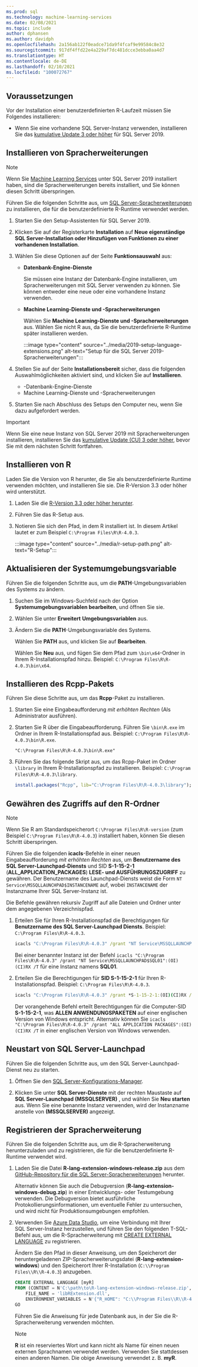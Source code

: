 ```yaml
---
ms.prod: sql
ms.technology: machine-learning-services
ms.date: 02/08/2021
ms.topic: include
author: dphansen
ms.author: davidph
ms.openlocfilehash: 2a156ab122f0eadce71da9f4fcaf9e99584c8e32
ms.sourcegitcommit: 917df4ffd22e4a229af7dc481dcce3ebba0aa4d7
ms.translationtype: HT
ms.contentlocale: de-DE
ms.lasthandoff: 02/10/2021
ms.locfileid: "100072767"
---
```

## <a name="prerequisites"></a>Voraussetzungen

Vor der Installation einer benutzerdefinierten R-Laufzeit müssen Sie Folgendes installieren:

+ Wenn Sie eine vorhandene SQL Server-Instanz verwenden, installieren Sie das [kumulative Update 3 oder höher](../../../database-engine/install-windows/latest-updates-for-microsoft-sql-server.md) für SQL Server 2019.

## <a name="install-language-extensions"></a>Installieren von Spracherweiterungen

> [!NOTE]
> Wenn Sie [Machine Learning Services](../../sql-server-machine-learning-services.md) unter SQL Server 2019 installiert haben, sind die Spracherweiterungen bereits installiert, und Sie können diesen Schritt überspringen.

Führen Sie die folgenden Schritte aus, um [SQL Server-Spracherweiterungen](../../../language-extensions/language-extensions-overview.md) zu installieren, die für die benutzerdefinierte R-Runtime verwendet werden.

1. Starten Sie den Setup-Assistenten für SQL Server 2019.
  
1. Klicken Sie auf der Registerkarte **Installation** auf **Neue eigenständige SQL Server-Installation oder Hinzufügen von Funktionen zu einer vorhandenen Installation**.

1. Wählen Sie diese Optionen auf der Seite **Funktionsauswahl** aus:
  
    + **Datenbank-Engine-Dienste**
  
        Sie müssen eine Instanz der Datenbank-Engine installieren, um Spracherweiterungen mit SQL Server verwenden zu können. Sie können entweder eine neue oder eine vorhandene Instanz verwenden.
  
    + **Machine Learning-Dienste und -Spracherweiterungen**

        Wählen Sie **Machine Learning-Dienste und -Spracherweiterungen** aus. Wählen Sie nicht R aus, da Sie die benutzerdefinierte R-Runtime später installieren werden.

        :::image type="content" source="../media/2019-setup-language-extensions.png" alt-text="Setup für die SQL Server 2019-Spracherweiterungen":::

1. Stellen Sie auf der Seite **Installationsbereit** sicher, dass die folgenden Auswahlmöglichkeiten aktiviert sind, und klicken Sie auf **Installieren**.
  
    + -Datenbank-Engine-Dienste
    + Machine Learning-Dienste und -Spracherweiterungen

1. Starten Sie nach Abschluss des Setups den Computer neu, wenn Sie dazu aufgefordert werden.

> [!IMPORTANT]
> Wenn Sie eine neue Instanz von SQL Server 2019 mit Spracherweiterungen installieren, installieren Sie das [kumulative Update (CU) 3 oder höher](../../../database-engine/install-windows/latest-updates-for-microsoft-sql-server.md), bevor Sie mit dem nächsten Schritt fortfahren.

## <a name="install-r"></a>Installieren von R

Laden Sie die Version von R herunter, die Sie als benutzerdefinierte Runtime verwenden möchten, und installieren Sie sie. Die R-Version 3.3 oder höher wird unterstützt.

1. Laden Sie die [R-Version 3.3 oder höher herunter](https://cran.r-project.org/bin/windows/base/).

1. Führen Sie das R-Setup aus.

1. Notieren Sie sich den Pfad, in dem R installiert ist. In diesem Artikel lautet er zum Beispiel `C:\Program Files\R\R-4.0.3`.

    :::image type="content" source="../media/r-setup-path.png" alt-text="R-Setup":::

## <a name="update-system-environment-variable"></a>Aktualisieren der Systemumgebungsvariable

Führen Sie die folgenden Schritte aus, um die **PATH**-Umgebungsvariablen des Systems zu ändern.

1. Suchen Sie im Windows-Suchfeld nach der Option **Systemumgebungsvariablen bearbeiten**, und öffnen Sie sie.

1. Wählen Sie unter **Erweitert** **Umgebungsvariablen** aus.

1. Ändern Sie die **PATH**-Umgebungsvariable des Systems.

    Wählen Sie **PATH** aus, und klicken Sie auf **Bearbeiten**.

    Wählen Sie **Neu** aus, und fügen Sie dem Pfad zum `\bin\x64`-Ordner in Ihrem R-Installationspfad hinzu. Beispiel: `C:\Program Files\R\R-4.0.3\bin\x64`.

## <a name="install-rcpp-package"></a>Installieren des Rcpp-Pakets

Führen Sie diese Schritte aus, um das **Rcpp**-Paket zu installieren.

1. Starten Sie eine Eingabeaufforderung *mit erhöhten Rechten* (Als Administrator ausführen).

1. Starten Sie R über die Eingabeaufforderung. Führen Sie `\bin\R.exe` im Ordner in Ihrem R-Installationspfad aus. Beispiel: `C:\Program Files\R\R-4.0.3\bin\R.exe`.

    ```CMD
    "C:\Program Files\R\R-4.0.3\bin\R.exe"
    ```

1. Führen Sie das folgende Skript aus, um das Rcpp-Paket im Ordner `\library` in Ihrem R-Installationspfad zu installieren. Beispiel: `C:\Program Files\R\R-4.0.3\library`.

    ```R
    install.packages("Rcpp", lib="C:\Program Files\R\R-4.0.3\library");
    ```

## <a name="grant-access-to-r-folder"></a>Gewähren des Zugriffs auf den R-Ordner

> [!NOTE]
> Wenn Sie R am Standardspeicherort `C:\Program Files\R\R-version` (zum Beispiel `C:\Program Files\R\R-4.0.3`) installiert haben, können Sie diesen Schritt überspringen.

Führen Sie die folgenden **icacls**-Befehle in einer neuen Eingabeaufforderung *mit erhöhten Rechten* aus, um **Benutzername des SQL Server-Launchpad-Diensts** und SID **S-1-15-2-1** (**ALL_APPLICATION_PACKAGES**) **LESE- und AUSFÜHRUNGSZUGRIFF** zu gewähren. Der Benutzername des Launchpad-Diensts weist die Form `NT Service\MSSQLLAUNCHPAD$INSTANCENAME` auf, wobei `INSTANCENAME` der Instanzname Ihrer SQL Server-Instanz ist.

Die Befehle gewähren rekursiv Zugriff auf alle Dateien und Ordner unter dem angegebenen Verzeichnispfad.

1. Erteilen Sie für Ihren R-Installationspfad die Berechtigungen für **Benutzername des SQL Server-Launchpad Diensts**. Beispiel: `C:\Program Files\R\R-4.0.3`.

    ```cmd
    icacls "C:\Program Files\R\R-4.0.3" /grant "NT Service\MSSQLLAUNCHPAD":(OI)(CI)RX /T
    ```

    Bei einer benannter Instanz ist der Befehl `icacls "C:\Program Files\R\R-4.0.3" /grant "NT Service\MSSQLLAUNCHPAD$SQL01":(OI)(CI)RX /T` für eine Instanz namens **SQL01**.

2. Erteilen Sie die Berechtigungen für **SID S-1-15-2-1** für Ihren R-Installationspfad. Beispiel: `C:\Program Files\R\R-4.0.3`.

    ```cmd
    icacls "C:\Program Files\R\R-4.0.3" /grant *S-1-15-2-1:(OI)(CI)RX /T
    ```

    Der vorangehende Befehl erteilt Berechtigungen für die Computer-SID **S-1-15-2-1**, was **ALLEN ANWENDUNGSPAKETEN** auf einer englischen Version von Windows entspricht. Alternativ können Sie `icacls "C:\Program Files\R\R-4.0.3" /grant "ALL APPLICATION PACKAGES":(OI)(CI)RX /T` in einer englischen Version von Windows verwenden.

## <a name="restart-sql-server-launchpad"></a>Neustart von SQL Server-Launchpad

Führen Sie die folgenden Schritte aus, um den SQL Server-Launchpad-Dienst neu zu starten.

1. Öffnen Sie den [SQL Server-Konfigurations-Manager](../../../relational-databases/sql-server-configuration-manager.md).

1. Klicken Sie unter **SQL Server-Dienste** mit der rechten Maustaste auf **SQL Server-Launchpad (MSSQLSERVER)** , und wählen Sie **Neu starten** aus. Wenn Sie eine benannte Instanz verwenden, wird der Instanzname anstelle von **(MSSQLSERVER)** angezeigt.

## <a name="register-language-extension"></a>Registrieren der Spracherweiterung

Führen Sie die folgenden Schritte aus, um die R-Spracherweiterung herunterzuladen und zu registrieren, die für die benutzerdefinierte R-Runtime verwendet wird.

1. Laden Sie die Datei **R-lang-extension-windows-release.zip** aus dem [GitHub-Repository für die SQL Server-Spracherweiterungen](https://github.com/microsoft/sql-server-language-extensions/releases) herunter.

    Alternativ können Sie auch die Debugversion (**R-lang-extension-windows-debug.zip**) in einer Entwicklungs- oder Testumgebung verwenden. Die Debugversion bietet ausführliche Protokollierungsinformationen, um eventuelle Fehler zu untersuchen, und wird nicht für Produktionsumgebungen empfohlen.

1. Verwenden Sie [Azure Data Studio](../../../azure-data-studio/what-is-azure-data-studio.md), um eine Verbindung mit Ihrer SQL Server-Instanz herzustellen, und führen Sie den folgenden T-SQL-Befehl aus, um die R-Spracherweiterung mit [CREATE EXTERNAL LANGUAGE](../../../t-sql/statements/create-external-language-transact-sql.md) zu registrieren.

    Ändern Sie den Pfad in dieser Anweisung, um den Speicherort der heruntergeladenen ZIP-Spracherweiterungsdatei (**R-lang-extension-windows**) und den Speicherort Ihrer R-Installation (`C:\\Program Files\\R\\R-4.0.3`) anzugeben.

    ```sql
    CREATE EXTERNAL LANGUAGE [myR]
    FROM (CONTENT = N'C:\path\to\R-lang-extension-windows-release.zip', 
        FILE_NAME = 'libRExtension.dll',
        ENVIRONMENT_VARIABLES = N'{"R_HOME": "C:\\Program Files\\R\\R-4.0.3"}'););
    GO
    ```

    Führen Sie die Anweisung für jede Datenbank aus, in der Sie die R-Spracherweiterung verwenden möchten.

    > [!NOTE]
    > **R** ist ein reserviertes Wort und kann nicht als Name für einen neuen externen Sprachnamen verwendet werden. Verwenden Sie stattdessen einen anderen Namen. Die obige Anweisung verwendet z. B. **myR**.
